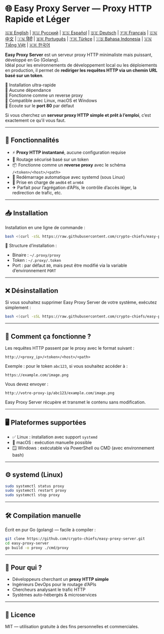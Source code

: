 
# 🌐 Easy Proxy Server — Proxy HTTP Rapide et Léger

[🇬🇧 English](/README.md) | [🇷🇺 Русский](/doc/README.ru.md) | [🇪🇸 Español](/doc/README.es.md) | [🇩🇪 Deutsch](/doc/README.de.md) | [🇫🇷 Français](/doc/README.fr.md) | [🇨🇳 中文](/doc/README.zh.md) | [🇮🇳 हिंदी](/doc/README.hi.md) | [🇧🇷 Português](/doc/README.pt.md) | [🇹🇷 Türkçe](/doc/README.tr.md) | [🇮🇩 Bahasa Indonesia](/doc/README.id.md) | [🇻🇳 Tiếng Việt](/doc/README.vi.md) | [🇰🇷 한국어](/doc/README.ko.md)

**Easy Proxy Server** est un serveur proxy HTTP minimaliste mais puissant, développé en Go (Golang).  
Idéal pour les environnements de développement local ou les déploiements en production, il permet de **rediriger les requêtes HTTP via un chemin URL basé sur un token**.

🔹 Installation ultra-rapide  
🔹 Aucune dépendance  
🔹 Fonctionne comme un reverse proxy  
🔹 Compatible avec Linux, macOS et Windows  
🔹 Écoute sur le **port 80** par défaut

Si vous cherchez un **serveur proxy HTTP simple et prêt à l’emploi**, c’est exactement ce qu’il vous faut.

---

## 🚀 Fonctionnalités

- ⚡ **Proxy HTTP instantané**, aucune configuration requise
- 🔐 Routage sécurisé basé sur un token
- 📦 Fonctionne comme un **reverse proxy** avec le schéma `/<token>/<host>/<path>`
- 🔄 Redémarrage automatique avec systemd (sous Linux)
- 🧊 Prise en charge de `amd64` et `arm64`
- ✈ Parfait pour l’agrégation d’APIs, le contrôle d’accès léger, la redirection de trafic, etc.

---

## 📥 Installation

Installation en une ligne de commande :

```bash
bash <(curl -sSL https://raw.githubusercontent.com/crypto-chiefs/easy-proxy-server/master/scripts/build.sh)
```

📂 Structure d’installation :
- Binaire : `~/.proxy/proxy`
- Token : `~/.proxy/.token`
- Port : par défaut `80`, mais peut être modifié via la variable d’environnement `PORT`

---

## ❌ Désinstallation

Si vous souhaitez supprimer Easy Proxy Server de votre système, exécutez simplement :

```bash
bash <(curl -sSL https://raw.githubusercontent.com/crypto-chiefs/easy-proxy-server/master/scripts/uninstall.sh)
```
---


## 🧪 Comment ça fonctionne ?

Les requêtes HTTP passent par le proxy avec le format suivant :

```
http://<proxy_ip>/<token>/<host>/<path>
```

Exemple : pour le token `abc123`, si vous souhaitez accéder à :

```
https://example.com/image.png
```

Vous devez envoyer :

```
http://votre-proxy-ip/abc123/example.com/image.png
```

Easy Proxy Server récupère et transmet le contenu sans modification.

---

## 🖥 Plateformes supportées

- ✅ Linux : installation avec support `systemd`
- 🍎 macOS : exécution manuelle possible
- 🪟 Windows : exécutable via PowerShell ou CMD (avec environnement bash)

---

## ⚙️ systemd (Linux)

```bash
sudo systemctl status proxy
sudo systemctl restart proxy
sudo systemctl stop proxy
```

---

## 🛠 Compilation manuelle

Écrit en pur Go (golang) — facile à compiler :

```bash
git clone https://github.com/crypto-chiefs/easy-proxy-server.git
cd easy-proxy-server
go build -o proxy ./cmd/proxy
```

---

## 💬 Pour qui ?

- Développeurs cherchant un **proxy HTTP simple**
- Ingénieurs DevOps pour le routage d’APIs
- Chercheurs analysant le trafic HTTP
- Systèmes auto-hébergés & microservices

---

## 📄 Licence

MIT — utilisation gratuite à des fins personnelles et commerciales.
